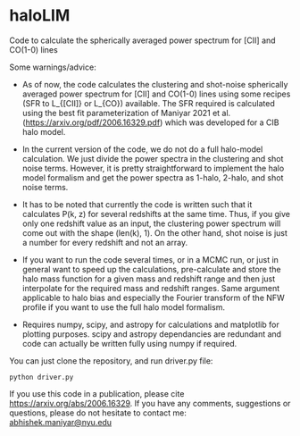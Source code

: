 # haloLIM

Code to calculate the spherically averaged power spectrum for [CII]
and CO(1-0) lines

Some warnings/advice:
* As of now, the code calculates the clustering and shot-noise
spherically averaged power spectrum for [CII] and CO(1-0) lines
using some recipes (SFR to L_{[CII]} or L_{CO}) available.
The SFR required is calculated using the best fit parameterization
of Maniyar 2021 et al. (https://arxiv.org/pdf/2006.16329.pdf)
which was developed for a CIB halo model.

* In the current version of the code, we do not do a full halo-model
calculation. We just divide the power spectra in the clustering and
shot noise terms. However, it is pretty straightforward to implement
the halo model formalism and get the power spectra as 1-halo, 2-halo,
and shot noise terms.

* It has to be noted that currently the code is written such that it
calculates P(k, z) for several redshifts at the same time. Thus, if you
give only one redshift value as an input, the clustering power spectrum
will come out with the shape (len(k), 1). On the other hand, shot noise
is just a number for every redshift and not an array.

* If you want to run the code several times, or in a MCMC run, or just
in general want to speed up the calculations, pre-calculate and store
the halo mass function for a given mass and redshift range and then
just interpolate for the required mass and redshift ranges. Same
argument applicable to halo bias and especially the Fourier transform
of the NFW profile if you want to use the full halo model formalism.

* Requires numpy, scipy, and astropy for calculations and matplotlib
for plotting purposes. scipy and astropy dependancies are redundant
and code can actually be written fully using numpy if required.

You can just clone the repository, and run
driver.py file:
```
python driver.py
```
If you use this code in a publication, please cite https://arxiv.org/abs/2006.16329.
If you have any comments, suggestions or questions, please do not hesitate
to contact me: abhishek.maniyar@nyu.edu
